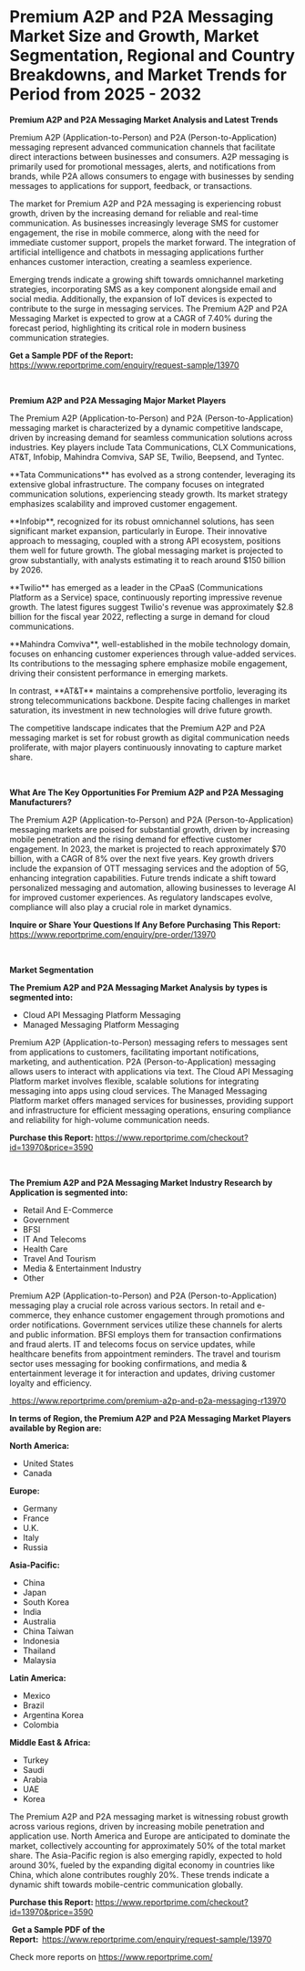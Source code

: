 <p><h1>Premium A2P and P2A Messaging Market Size and Growth, Market Segmentation, Regional and Country Breakdowns, and Market Trends for Period from 2025 -  2032</h1></p><p><strong>Premium A2P and P2A Messaging Market Analysis and Latest Trends</strong></p>
<p><p>Premium A2P (Application-to-Person) and P2A (Person-to-Application) messaging represent advanced communication channels that facilitate direct interactions between businesses and consumers. A2P messaging is primarily used for promotional messages, alerts, and notifications from brands, while P2A allows consumers to engage with businesses by sending messages to applications for support, feedback, or transactions.</p><p>The market for Premium A2P and P2A messaging is experiencing robust growth, driven by the increasing demand for reliable and real-time communication. As businesses increasingly leverage SMS for customer engagement, the rise in mobile commerce, along with the need for immediate customer support, propels the market forward. The integration of artificial intelligence and chatbots in messaging applications further enhances customer interaction, creating a seamless experience.</p><p>Emerging trends indicate a growing shift towards omnichannel marketing strategies, incorporating SMS as a key component alongside email and social media. Additionally, the expansion of IoT devices is expected to contribute to the surge in messaging services. The Premium A2P and P2A Messaging Market is expected to grow at a CAGR of 7.40% during the forecast period, highlighting its critical role in modern business communication strategies.</p></p>
<p><strong>Get a Sample PDF of the Report:&nbsp;</strong> <a href="https://www.reportprime.com/enquiry/request-sample/13970?utm_campaign=3186&utm_medium=2&utm_source=Github&utm_content=ia&utm_term=20032025&utm_id=premium-a2p-and-p2a-messaging">https://www.reportprime.com/enquiry/request-sample/13970</a></p>
<p>&nbsp;</p>
<p><strong>Premium A2P and P2A Messaging Major Market Players</strong></p>
<p><p>The Premium A2P (Application-to-Person) and P2A (Person-to-Application) messaging market is characterized by a dynamic competitive landscape, driven by increasing demand for seamless communication solutions across industries. Key players include Tata Communications, CLX Communications, AT&T, Infobip, Mahindra Comviva, SAP SE, Twilio, Beepsend, and Tyntec.</p><p>**Tata Communications** has evolved as a strong contender, leveraging its extensive global infrastructure. The company focuses on integrated communication solutions, experiencing steady growth. Its market strategy emphasizes scalability and improved customer engagement.</p><p>**Infobip**, recognized for its robust omnichannel solutions, has seen significant market expansion, particularly in Europe. Their innovative approach to messaging, coupled with a strong API ecosystem, positions them well for future growth. The global messaging market is projected to grow substantially, with analysts estimating it to reach around $150 billion by 2026.</p><p>**Twilio** has emerged as a leader in the CPaaS (Communications Platform as a Service) space, continuously reporting impressive revenue growth. The latest figures suggest Twilio's revenue was approximately $2.8 billion for the fiscal year 2022, reflecting a surge in demand for cloud communications.</p><p>**Mahindra Comviva**, well-established in the mobile technology domain, focuses on enhancing customer experiences through value-added services. Its contributions to the messaging sphere emphasize mobile engagement, driving their consistent performance in emerging markets.</p><p>In contrast, **AT&T** maintains a comprehensive portfolio, leveraging its strong telecommunications backbone. Despite facing challenges in market saturation, its investment in new technologies will drive future growth.</p><p>The competitive landscape indicates that the Premium A2P and P2A messaging market is set for robust growth as digital communication needs proliferate, with major players continuously innovating to capture market share.</p></p>
<p>&nbsp;</p>
<p><strong>What Are The Key Opportunities For Premium A2P and P2A Messaging Manufacturers?</strong></p>
<p><p>The Premium A2P (Application-to-Person) and P2A (Person-to-Application) messaging markets are poised for substantial growth, driven by increasing mobile penetration and the rising demand for effective customer engagement. In 2023, the market is projected to reach approximately $70 billion, with a CAGR of 8% over the next five years. Key growth drivers include the expansion of OTT messaging services and the adoption of 5G, enhancing integration capabilities. Future trends indicate a shift toward personalized messaging and automation, allowing businesses to leverage AI for improved customer experiences. As regulatory landscapes evolve, compliance will also play a crucial role in market dynamics.</p></p>
<p><strong>Inquire or Share Your Questions If Any Before Purchasing This Report:</strong> <a href="https://www.reportprime.com/enquiry/pre-order/13970?utm_campaign=3186&utm_medium=2&utm_source=Github&utm_content=ia&utm_term=20032025&utm_id=premium-a2p-and-p2a-messaging">https://www.reportprime.com/enquiry/pre-order/13970</a></p>
<p>&nbsp;</p>
<p><strong>Market Segmentation</strong></p>
<p><strong>The Premium A2P and P2A Messaging Market Analysis by types is segmented into:</strong></p>
<p><ul><li>Cloud API Messaging Platform Messaging</li><li>Managed Messaging Platform Messaging</li></ul></p>
<p><p>Premium A2P (Application-to-Person) messaging refers to messages sent from applications to customers, facilitating important notifications, marketing, and authentication. P2A (Person-to-Application) messaging allows users to interact with applications via text. The Cloud API Messaging Platform market involves flexible, scalable solutions for integrating messaging into apps using cloud services. The Managed Messaging Platform market offers managed services for businesses, providing support and infrastructure for efficient messaging operations, ensuring compliance and reliability for high-volume communication needs.</p></p>
<p><strong>Purchase this Report:&nbsp;</strong><a href="https://www.reportprime.com/checkout?id=13970&price=3590&utm_campaign=3186&utm_medium=2&utm_source=Github&utm_content=ia&utm_term=20032025&utm_id=premium-a2p-and-p2a-messaging">https://www.reportprime.com/checkout?id=13970&price=3590</a></p>
<p>&nbsp;</p>
<p><strong>The Premium A2P and P2A Messaging Market Industry Research by Application is segmented into:</strong></p>
<p><ul><li>Retail And E-Commerce</li><li>Government</li><li>BFSI</li><li>IT And Telecoms</li><li>Health Care</li><li>Travel And Tourism</li><li>Media & Entertainment Industry</li><li>Other</li></ul></p>
<p><p>Premium A2P (Application-to-Person) and P2A (Person-to-Application) messaging play a crucial role across various sectors. In retail and e-commerce, they enhance customer engagement through promotions and order notifications. Government services utilize these channels for alerts and public information. BFSI employs them for transaction confirmations and fraud alerts. IT and telecoms focus on service updates, while healthcare benefits from appointment reminders. The travel and tourism sector uses messaging for booking confirmations, and media & entertainment leverage it for interaction and updates, driving customer loyalty and efficiency.</p></p>
<p><a href="https://www.reportprime.com/premium-a2p-and-p2a-messaging-r13970?utm_campaign=3186&utm_medium=2&utm_source=Github&utm_content=ia&utm_term=20032025&utm_id=premium-a2p-and-p2a-messaging">&nbsp;https://www.reportprime.com/premium-a2p-and-p2a-messaging-r13970</a></p>
<p><strong>In terms of Region, the Premium A2P and P2A Messaging Market Players available by Region are:</strong></p>
<p>
    <p> <strong> North America: </strong>
        <ul>
            <li>United States</li>
            <li>Canada</li>
        </ul>
        </p> 
    <p> <strong> Europe: </strong>
        <ul>
            <li>Germany</li>
            <li>France</li>
            <li>U.K.</li>
            <li>Italy</li>
            <li>Russia</li>
        </ul>
        </p> 
    <p> <strong> Asia-Pacific: </strong>
        <ul>
            <li>China</li>
            <li>Japan</li>
            <li>South Korea</li>
            <li>India</li>
            <li>Australia</li>
            <li>China Taiwan</li>
            <li>Indonesia</li>
            <li>Thailand</li>
            <li>Malaysia</li>
        </ul>
        </p> 
    <p> <strong> Latin America: </strong>
        <ul>
            <li>Mexico</li>
            <li>Brazil</li>
            <li>Argentina Korea</li>
            <li>Colombia</li>
        </ul>
        </p> 
    <p> <strong> Middle East & Africa: </strong>
        <ul>
            <li>Turkey</li>
            <li>Saudi</li>
            <li>Arabia</li>
            <li>UAE</li>
            <li>Korea</li>
        </ul>
    </p>
    </p>
<p><p>The Premium A2P and P2A messaging market is witnessing robust growth across various regions, driven by increasing mobile penetration and application use. North America and Europe are anticipated to dominate the market, collectively accounting for approximately 50% of the total market share. The Asia-Pacific region is also emerging rapidly, expected to hold around 30%, fueled by the expanding digital economy in countries like China, which alone contributes roughly 20%. These trends indicate a dynamic shift towards mobile-centric communication globally.</p></p>
<p><strong>Purchase this Report: </strong><a href="https://www.reportprime.com/checkout?id=13970&price=3590&utm_campaign=3186&utm_medium=2&utm_source=Github&utm_content=ia&utm_term=20032025&utm_id=premium-a2p-and-p2a-messaging">https://www.reportprime.com/checkout?id=13970&price=3590</a></p>
<p>&nbsp;<strong>Get a Sample PDF of the Report:&nbsp;&nbsp;</strong><a href="https://www.reportprime.com/enquiry/request-sample/13970?utm_campaign=3186&utm_medium=2&utm_source=Github&utm_content=ia&utm_term=20032025&utm_id=premium-a2p-and-p2a-messaging">https://www.reportprime.com/enquiry/request-sample/13970</a></p>
<p><strong></strong></p>
<p>Check more reports on <a href="https://www.reportprime.com/?utm_campaign=3186&utm_medium=2&utm_source=Github&utm_content=ia&utm_term=20032025&utm_id=premium-a2p-and-p2a-messaging">https://www.reportprime.com/</a></p>